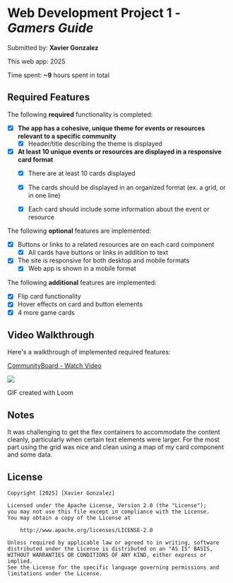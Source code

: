 # Web Development Project 1 - *Gamers Guide*

Submitted by: **Xavier Gonzalez**

This web app: 2025

Time spent: **~9** hours spent in total

## Required Features

The following **required** functionality is completed:

- [x] **The app has a cohesive, unique theme for events or resources relevant to a specific community**
  - [x] Header/title describing the theme is displayed
- [x] **At least 10 unique events or resources are displayed in a responsive card format**
  - [x] There are at least 10 cards displayed 
  - [x] The cards should be displayed in an organized format (ex. a grid, or in one line)
  - [x] Each card should include some information about the event or resource


The following **optional** features are implemented:

- [x] Buttons or links to a related resources are on each card component
  - [x] All cards have buttons or links in addition to text
- [x] The site is responsive for both desktop and mobile formats
  - [x] Web app is shown in a mobile format

The following **additional** features are implemented:

* [x] Flip card functionality
* [x] Hover effects on card and button elements
* [x] 4 more game cards

## Video Walkthrough

Here's a walkthrough of implemented required features:

<div>
    <a href="https://www.loom.com/share/4f46e356613d47548e20b36e39c494b0">
      <p>CommunityBoard - Watch Video</p>
    </a>
    <a href="https://www.loom.com/share/4f46e356613d47548e20b36e39c494b0">
      <img style="max-width:300px;" src="https://cdn.loom.com/sessions/thumbnails/4f46e356613d47548e20b36e39c494b0-928debc93b1d93a1-full-play.gif">
    </a>
  </div>

GIF created with Loom  

## Notes

It was challenging to get the flex containers to accommodate the content cleanly, particularly when certain text elements were larger. For the most part using the grid was nice and clean using a map of my card component and some data.

## License

    Copyright [2025] [Xavier Gonzalez]

    Licensed under the Apache License, Version 2.0 (the "License");
    you may not use this file except in compliance with the License.
    You may obtain a copy of the License at

        http://www.apache.org/licenses/LICENSE-2.0

    Unless required by applicable law or agreed to in writing, software
    distributed under the License is distributed on an "AS IS" BASIS,
    WITHOUT WARRANTIES OR CONDITIONS OF ANY KIND, either express or implied.
    See the License for the specific language governing permissions and
    limitations under the License.
